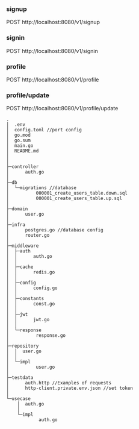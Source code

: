 ### signup

POST http://localhost:8080/v1/signup

### signin

POST http://localhost:8080/v1/signin

### profile

POST http://localhost:8080/v1/profile

### profile/update

POST http://localhost:8080/v1/profile/update

```
.
│  .env
│  config.toml //port config
│  go.mod
│  go.sum
│  main.go
│  README.md
│  
│            
├─controller
│      auth.go
│      
├─db
│  └─migrations //database
│          000001_create_users_table.down.sql
│          000001_create_users_table.up.sql
│          
├─domain
│      user.go
│      
├─infra
│      postgres.go //database config
│      router.go
│      
├─middleware
│  ├─auth
│  │      auth.go
│  │      
│  ├─cache
│  │      redis.go
│  │      
│  ├─config
│  │      config.go
│  │      
│  ├─constants
│  │      const.go
│  │      
│  ├─jwt
│  │      jwt.go
│  │      
│  └─response
│          response.go
│          
├─repository
│  │  user.go
│  │  
│  └─impl
│          user.go
│          
├─testdata
│      auth.http //Examples of requests
│      http-client.private.env.json //set token
│      
└─usecase
    │  auth.go
    │  
    └─impl
            auth.go

```